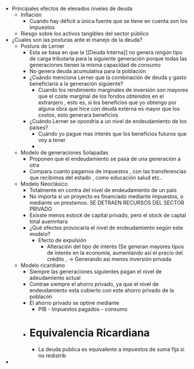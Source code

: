 - Principales efectos de elevados niveles de deuda
	- Inflación
		- Cuando hay déficit a única fuente que se tiene en cuenta son los impuestos
	- Riesgo sobre los activos tangibles del sector público
- ¿Cuales son las posturas ante el manejo de la deuda?
	- Postura de Lerner
		- Esta  se basa en que la [[Deuda Interna]] no genera ningún tipo de carga  tributaria  para la siguiente generación porque todas las generaciones tienen la misma capacidad de consumo
		- No genera deuda acumulativa para la población
		- ¿Cuándo menciona Lerner que la combinación de deuda y gasto beneficiaria a la generación siguiente?
			- Cuando los rendimiento marginales de inversión son mayores que el coste marginal de los fondos obtenidos en el extranjero , esto es, si los beneficios que yo obtengo por alguna obra que  hice con deuda externa es mayor que los costos, esto generara beneficios
		- ¿Cuándo Lerner se opondría a un nivel de endeudamiento de los países?
			- Cuándo yo pague mas interés que los beneficios futuros que voy a tener
			-
	- Modelo de generaciones Solapadas
		- Proponen que el endeudamiento se pasa de una generación a otra
		- Compara cuanto pagamos de impuestos , con las transferencias que recibimos del estado , como educación salud etc..
	- Modelo Neoclásico
		- Totalmente en contra del nivel de endeudamiento de un país
		- No importa si un proyecto es financiado mediante impuestos, o mediante un prestamos. SE DETRAEN RECURSOS DEL SECTOR PRIVADO
		- Exixste menos estock de capital privado, pero el stock de captal total auemntara
		- ¿Qué efectos provocaría el nivel de endeudamiento según este modelo?
			- Efecto de expulsión
				- Alteración del tipo de interés (Se generan mayores tipos de interés en la economía, aumentando así el precio del crédito , → Generando así menos inversión privada
	- Modelo ricardiano
		- Siempre las generaciones siguientes pagan el nivel de adeudamiento actual
		- Contrae siempre el ahorro privado, ya que el nivel de endeudamiento esta cubierto con este ahorro privado de la poblacón
		- El ahorro privado se  optine mediante
			- PIB - Impuestos pagados - consumo
		- # Equivalencia Ricardiana
			- La deuda publica es equivalente a impuestos de suma fija si no redistrib
-